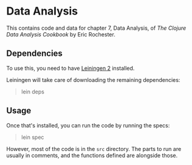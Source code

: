 # Data Analysis

This contains code and data for chapter 7, Data Analysis, of *The Clojure Data
Analysis Cookbook* by Eric Rochester.

## Dependencies

To use this, you need to have [Leiningen
2](https://github.com/technomancy/leiningen) installed.

Leiningen will take care of downloading the remaining dependencies:

> lein deps

## Usage

Once that's installed, you can run the code by running the specs:

> lein spec

However, most of the code is in the `src` directory. The parts to run are
usually in comments, and the functions defined are alongside those.

